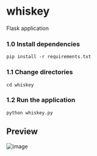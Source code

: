# whiskey
Flask application

### 1.0 Install dependencies
`pip install -r requirements.txt`

### 1.1 Change directories
`cd whiskey`

### 1.2 Run the application
`python whiskey.py`

## Preview
![image](https://github.com/JasonBlackert/whiskey/assets/31498474/5d6ad4a3-4ace-4d6f-8d4a-b74214856c62)
